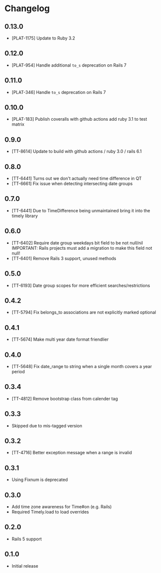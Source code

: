 # Changelog

## 0.13.0

- [PLAT-1175] Update to Ruby 3.2

## 0.12.0

- [PLAT-954] Handle additional `to_s` deprecation on Rails 7

## 0.11.0

- [PLAT-346] Handle `to_s` deprecation on Rails 7

## 0.10.0

- [PLAT-183] Publish coveralls with github actions add ruby 3.1 to test matrix

## 0.9.0

- [TT-8614] Update to build with github actions / ruby 3.0 / rails 6.1

## 0.8.0

- [TT-6441] Turns out we don't actually need time difference in QT
- [TT-6661] Fix issue when detecting intersecting date groups

## 0.7.0

- [TT-6441] Due to TimeDifference being unmaintained bring it into the timely library

## 0.6.0

- [TT-6402] Require date group weekdays bit field to be not null/nil
  IMPORTANT: Rails projects must add a migration to make this field not null!
- [TT-6401] Remove Rails 3 support, unused methods

## 0.5.0

- [TT-6193] Date group scopes for more efficient searches/restrictions

## 0.4.2

- [TT-5794] Fix belongs_to associations are not explicitly marked optional

## 0.4.1

- [TT-5674] Make multi year date format friendlier

## 0.4.0

- [TT-5648] Fix date_range to string when a single month covers a year period

## 0.3.4

- [TT-4812] Remove bootstrap class from calender tag

## 0.3.3

- Skipped due to mis-tagged version

## 0.3.2

- [TT-4716] Better exception message when a range is invalid

## 0.3.1

- Using Fixnum is deprecated

## 0.3.0

- Add time zone awareness for Time#on (e.g. Rails)
- Required Timely.load to load overrides

## 0.2.0

- Rails 5 support

## 0.1.0

- Initial release
